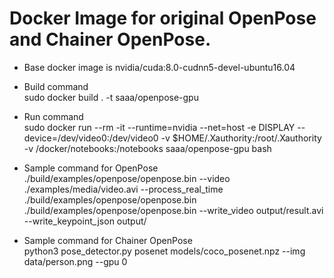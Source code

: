 # Docker Image for original OpenPose and Chainer OpenPose.

* Base docker image is nvidia/cuda:8.0-cudnn5-devel-ubuntu16.04
* Build command  
sudo docker build . -t saaa/openpose-gpu
* Run command   
sudo docker run --rm -it --runtime=nvidia --net=host -e DISPLAY --device=/dev/video0:/dev/video0 -v $HOME/.Xauthority:/root/.Xauthority -v /docker/notebooks:/notebooks saaa/openpose-gpu bash

* Sample command for OpenPose  
./build/examples/openpose/openpose.bin --video ./examples/media/video.avi --process_real_time  
./build/examples/openpose/openpose.bin  
./build/examples/openpose/openpose.bin --write_video output/result.avi --write_keypoint_json output/

* Sample command for Chainer OpenPose   
python3 pose_detector.py posenet models/coco_posenet.npz --img data/person.png --gpu 0
